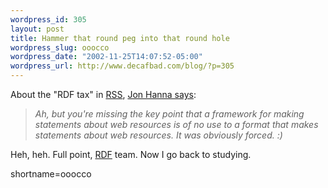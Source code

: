 ```yaml
--- 
wordpress_id: 305
layout: post
title: Hammer that round peg into that round hole
wordpress_slug: ooocco
wordpress_date: "2002-11-25T14:07:52-05:00"
wordpress_url: http://www.decafbad.com/blog/?p=305
---
```

About the "RDF tax" in <a href="http://www.decafbad.com/twiki/bin/view/Main/RSS">RSS</a>, <a href="http://groups.yahoo.com/group/rss-dev/message/4524">Jon Hanna says</a>:<blockquote><i>Ah, but you're missing the key point that a framework for making statements about web resources is of no use to a format that makes statements about web resources. It was obviously forced. :)</i></blockquote>Heh, heh.  Full point, <a href="http://www.decafbad.com/twiki/bin/view/Main/RDF">RDF</a> team.  Now I go back to studying.
<!--more-->
shortname=ooocco
